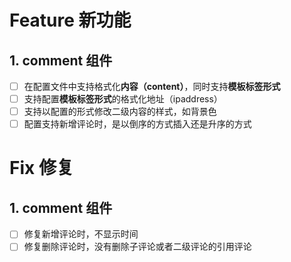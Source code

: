 # Feature 新功能

## 1. comment 组件

- [ ] 在配置文件中支持格式化**内容（content）**，同时支持**模板标签形式**
- [ ] 支持配置**模板标签形式**的格式化地址（ipaddress）
- [ ] 支持以配置的形式修改二级内容的样式，如背景色
- [ ] 配置支持新增评论时，是以倒序的方式插入还是升序的方式

# Fix 修复

## 1. comment 组件

- [ ] 修复新增评论时，不显示时间
- [ ] 修复删除评论时，没有删除子评论或者二级评论的引用评论
